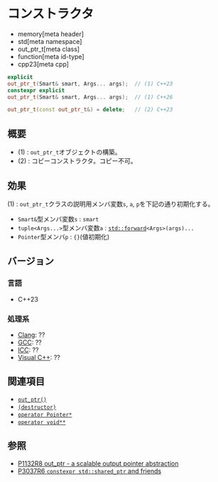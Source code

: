 # コンストラクタ
* memory[meta header]
* std[meta namespace]
* out_ptr_t[meta class]
* function[meta id-type]
* cpp23[meta cpp]

```cpp
explicit
out_ptr_t(Smart& smart, Args... args);  // (1) C++23
constexpr explicit
out_ptr_t(Smart& smart, Args... args);  // (1) C++26

out_ptr_t(const out_ptr_t&) = delete;   // (2) C++23
```

## 概要
- (1) : `out_ptr_t`オブジェクトの構築。
- (2) : コピーコンストラクタ。コピー不可。


## 効果
(1) : `out_ptr_t`クラスの説明用メンバ変数`s`, `a`, `p`を下記の通り初期化する。

- `Smart&`型メンバ変数`s` : `smart`
- `tuple<Args...>`型メンバ変数`a` : [`std::forward`](/reference/utility/forward.md)`<Args>(args)...`
- `Pointer`型メンバ`p` : `{}`(値初期化)


## バージョン
### 言語
- C++23

### 処理系
- [Clang](/implementation.md#clang): ??
- [GCC](/implementation.md#gcc): ??
- [ICC](/implementation.md#icc): ??
- [Visual C++](/implementation.md#visual_cpp): ??


## 関連項目
- [`out_ptr()`](../out_ptr.md)
- [`(destructor)`](op_destructor.md)
- [`operator Pointer*`](op_pointer.md)
- [`operator void**`](op_voidpp.md)


## 参照
- [P1132R8 out_ptr - a scalable output pointer abstraction](https://www.open-std.org/jtc1/sc22/wg21/docs/papers/2021/p1132r8.html)
- [P3037R6 `constexpr std::shared_ptr` and friends](https://open-std.org/jtc1/sc22/wg21/docs/papers/2025/p3037r6.pdf)